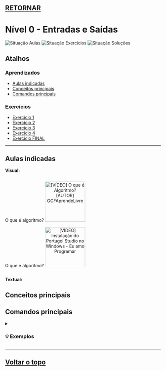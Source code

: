 ## [RETORNAR](https://github.com/stallone-dev/Portugol-2022-Acervo)

# Nível 0 - Entradas e Saídas
![Situação Aulas](https://img.shields.io/badge/AULAS-Em%20construção-orange?style=for-the-badge)
![Situação Exercícios](https://img.shields.io/badge/EXERCÍCIOS-CONCLUÍDO-success?style=for-the-badge)
![Situação Soluções](https://img.shields.io/badge/SOLUÇÕES-CONCLUÍDO-success?style=for-the-badge)

## Atalhos

### Aprendizados
* [Aulas indicadas](#aulas-indicadas)
* [Conceitos principais](#conceitos-principais)
* [Comandos principais](#comandos-principais)

### Exercícios
* [Exercício 1](./Exercicio_01.por)
* [Exercício 2](./Exercicio_02.por)
* [Exercício 3](./Exercicio_03.por)
* [Exercício 4](./Exercicio_04.por)
* [Exercício FINAL](./Exercicio_FINAL.por)

***

## Aulas indicadas

**Visual:**

<div align="center" style="display: inline-block">

<span>

<p>O que é algoritmo?

<a href="https://youtu.be/iEVLDKOLgQk" target="_blank">
<img height="130em" src="https://img.youtube.com/vi/iEVLDKOLgQk/0.jpg" alt="[VÍDEO] O que é Algoritmo? [AUTOR] GCFAprendeLivre">
</a>
</p>
</span>

<span>

<p>O que é algoritmo?

<a href="https://youtu.be/iEVLDKOLgQk" target="_blank">
<img height="130em" src="https://img.youtube.com/vi/iEVLDKOLgQk/0.jpg" alt="[VÍDEO] Instalação do Portugol Studio no Windows - Eu amo Programar">
</a>
</p>
</span>

</div>


**Textual:**

## Conceitos principais

## Comandos principais

<details>
<summary><h3>💡 Exemplos</h3></summary>

**Exemplo 1:**

~~~portugol
    escreva("Olá Mundo!")
~~~
</details>

***

## [Voltar o topo](#retornar)
